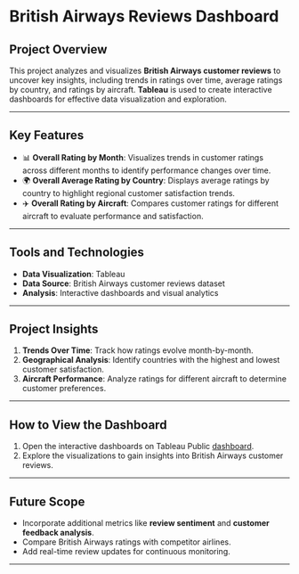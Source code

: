 # British Airways Reviews Dashboard  

## Project Overview  
This project analyzes and visualizes **British Airways customer reviews** to uncover key insights, including trends in ratings over time, average ratings by country, and ratings by aircraft. **Tableau** is used to create interactive dashboards for effective data visualization and exploration.  

---

## Key Features  
- 📊 **Overall Rating by Month**: Visualizes trends in customer ratings across different months to identify performance changes over time.  
- 🌍 **Overall Average Rating by Country**: Displays average ratings by country to highlight regional customer satisfaction trends.  
- ✈️ **Overall Rating by Aircraft**: Compares customer ratings for different aircraft to evaluate performance and satisfaction.  

---

## Tools and Technologies  
- **Data Visualization**: Tableau  
- **Data Source**: British Airways customer reviews dataset  
- **Analysis**: Interactive dashboards and visual analytics  

---

## Project Insights  
1. **Trends Over Time**: Track how ratings evolve month-by-month.  
2. **Geographical Analysis**: Identify countries with the highest and lowest customer satisfaction.  
3. **Aircraft Performance**: Analyze ratings for different aircraft to determine customer preferences.  

---

## How to View the Dashboard  
1. Open the interactive dashboards on Tableau Public [dashboard](https://public.tableau.com/app/profile/sri.sai.gopichand.polavarapu/viz/BritishAirwaysReviews_17344044612050/Dashboard1?publish=yes).  
2. Explore the visualizations to gain insights into British Airways customer reviews.  


---

## Future Scope  
- Incorporate additional metrics like **review sentiment** and **customer feedback analysis**.  
- Compare British Airways ratings with competitor airlines.  
- Add real-time review updates for continuous monitoring.  

---

